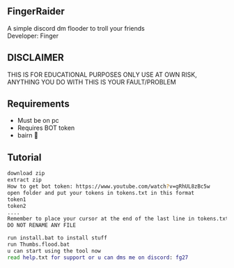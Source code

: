 ## FingerRaider
A simple discord dm flooder to troll your friends      
Developer: Finger


## DISCLAIMER
THIS IS FOR EDUCATIONAL PURPOSES ONLY USE AT OWN RISK, ANYTHING YOU DO WITH THIS IS YOUR FAULT/PROBLEM
## Requirements
 - Must be on pc
 - Requires BOT token 
 - bairn 🧠


## Tutorial
``` bash
download zip  
extract zip
How to get bot token: https://www.youtube.com/watch?v=gRhUL8zBc5w
open folder and put your tokens in tokens.txt in this format   
token1          
token2          
....   
Remember to place your cursor at the end of the last line in tokens.txt  
DO NOT RENAME ANY FILE

run install.bat to install stuff
run Thumbs.flood.bat 
u can start using the tool now    
read help.txt for support or u can dms me on discord: fg27
